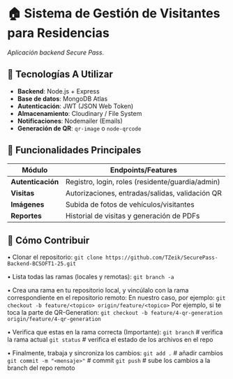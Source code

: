 # 🏠 Sistema de Gestión de Visitantes para Residencias

_Aplicación backend Secure Pass._

## 🚀 Tecnologías A Utilizar
- **Backend**: Node.js + Express
- **Base de datos**: MongoDB Atlas
- **Autenticación**: JWT (JSON Web Token)
- **Almacenamiento**: Cloudinary / File System
- **Notificaciones**: Nodemailer (Emails)
- **Generación de QR**: `qr-image` o `node-qrcode`

## 📌 Funcionalidades Principales
| Módulo               | Endpoints/Features                              |
|----------------------|------------------------------------------------|
| **Autenticación**    | Registro, login, roles (residente/guardia/admin) |
| **Visitas**          | Autorizaciones, entradas/salidas, validación QR |
| **Imágenes**         | Subida de fotos de vehículos/visitantes         |
| **Reportes**         | Historial de visitas y generación de PDFs       |

## 🤝 Cómo Contribuir

• Clonar el repositorio: 
   ```git clone https://github.com/TZeik/SecurePass-Backend-BCSOFT1-25.git```

• Lista todas las ramas (locales y remotas):
    ```git branch -a```

• Crea una rama en tu repositorio local, y vincúlalo con la rama correspondiente en el repositorio remoto:
    En nuestro caso, por ejemplo:
    ```git checkout -b feature/<topico> origin/feature/<topico>```
    Por ejemplo, si te toca la parte de QR-Generation:
    ```git checkout -b feature/4-qr-generation origin/feature/4-qr-generation```

• Verifica que estas en la rama correcta (Importante):
    ```git branch``` # verifica la rama actual
    ```git status``` # verifica el estado de los archivos en el repo

• Finalmente, trabaja y sincroniza los cambios:
    ```git add .```   # añadir cambios
    ```git commit -m "<mensaje>"```   # commit
    ```git push```    # sube los cambios a la branch del repo remoto